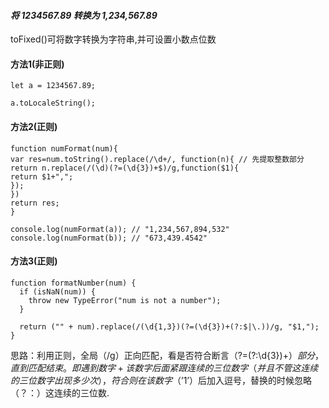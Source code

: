 #### *将 1234567.89 转换为 1,234,567.89*
 toFixed()可将数字转换为字符串,并可设置小数点位数
#### 方法1(非正则)
```
let a = 1234567.89;

a.toLocaleString();
```

#### 方法2(正则)
```
function numFormat(num){
var res=num.toString().replace(/\d+/, function(n){ // 先提取整数部分
return n.replace(/(\d)(?=(\d{3})+$)/g,function($1){
return $1+",";
});
})
return res;
}

console.log(numFormat(a)); // "1,234,567,894,532"
console.log(numFormat(b)); // "673,439.4542"
```

#### 方法3(正则)
```
function formatNumber(num) { 
  if (isNaN(num)) { 
    throw new TypeError("num is not a number"); 
  } 
  
  return ("" + num).replace(/(\d{1,3})(?=(\d{3})+(?:$|\.))/g, "$1,");  
} 
```
思路：利用正则，全局（/g）正向匹配，看是否符合断言（?=(?:\d{3})+$）部分，直到匹配结束。即遇到 数字 + 该数字后面紧跟连续的三位数字（并且不管这连续的三位数字出现多少次），符合则在该数字（’$1’）后加入逗号，替换的时候忽略（？：）这连续的三位数.